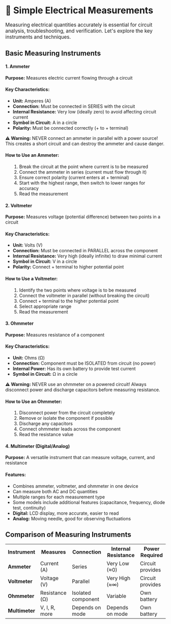 # 📏 Simple Electrical Measurements

<!-- <div id="measurements" class="section"> -->
<!-- <div class="module"> -->
                    
                    
<p style="font-size: 1.1em; margin-bottom: 25px;">Measuring electrical quantities accurately is essential for circuit analysis, troubleshooting, and verification. Let's explore the key instruments and techniques.</p>
                    
## Basic Measuring Instruments
                    
<div class="definition-card">
    <h4>1. Ammeter</h4>
    <p><strong>Purpose:</strong> Measures electric current flowing through a circuit</p>
                        
<div class="key-points" style="margin-top: 15px;">
    <h4>Key Characteristics:</h4>
                            <ul>
                                <li><strong>Unit:</strong> Amperes (A)</li>
                                <li><strong>Connection:</strong> Must be connected in SERIES with the circuit</li>
                                <li><strong>Internal Resistance:</strong> Very low (ideally zero) to avoid affecting circuit current</li>
                                <li><strong>Symbol in Circuit:</strong> A in a circle</li>
                                <li><strong>Polarity:</strong> Must be connected correctly (+ to + terminal)</li>
                            </ul>
                        </div>
                        
<div class="warning" style="margin-top: 15px;">
                            <strong>⚠️ Warning:</strong> NEVER connect an ammeter in parallel with a power source! This creates a short circuit and can destroy the ammeter and cause danger.
                        </div>
                        
<div class="example" style="margin-top: 15px;">
                            <h4>How to Use an Ammeter:</h4>
                            <ol style="margin-left: 20px;">
                                <li>Break the circuit at the point where current is to be measured</li>
                                <li>Connect the ammeter in series (current must flow through it)</li>
                                <li>Ensure correct polarity (current enters at + terminal)</li>
                                <li>Start with the highest range, then switch to lower ranges for accuracy</li>
                                <li>Read the measurement</li>
                            </ol>
                        </div>
                    </div>
                    
<div class="definition-card">
                        <h4>2. Voltmeter</h4>
                        <p><strong>Purpose:</strong> Measures voltage (potential difference) between two points in a circuit</p>
                        
<div class="key-points" style="margin-top: 15px;">
                            <h4>Key Characteristics:</h4>
                            <ul>
                                <li><strong>Unit:</strong> Volts (V)</li>
                                <li><strong>Connection:</strong> Must be connected in PARALLEL across the component</li>
                                <li><strong>Internal Resistance:</strong> Very high (ideally infinite) to draw minimal current</li>
                                <li><strong>Symbol in Circuit:</strong> V in a circle</li>
                                <li><strong>Polarity:</strong> Connect + terminal to higher potential point</li>
                            </ul>
                        </div>
                        
<div class="example" style="margin-top: 15px;">
                            <h4>How to Use a Voltmeter:</h4>
                            <ol style="margin-left: 20px;">
                                <li>Identify the two points where voltage is to be measured</li>
                                <li>Connect the voltmeter in parallel (without breaking the circuit)</li>
                                <li>Connect + terminal to the higher potential point</li>
                                <li>Select appropriate range</li>
                                <li>Read the measurement</li>
                            </ol>
                        </div>
                    </div>
                    
<div class="definition-card">
                        <h4>3. Ohmmeter</h4>
                        <p><strong>Purpose:</strong> Measures resistance of a component</p>
                        
<div class="key-points" style="margin-top: 15px;">
                            <h4>Key Characteristics:</h4>
                            <ul>
                                <li><strong>Unit:</strong> Ohms (Ω)</li>
                                <li><strong>Connection:</strong> Component must be ISOLATED from circuit (no power)</li>
                                <li><strong>Internal Power:</strong> Has its own battery to provide test current</li>
                                <li><strong>Symbol in Circuit:</strong> Ω in a circle</li>
                            </ul>
                        </div>
                        
<div class="warning" style="margin-top: 15px;">
                            <strong>⚠️ Warning:</strong> NEVER use an ohmmeter on a powered circuit! Always disconnect power and discharge capacitors before measuring resistance.
                        </div>
                        
<div class="example" style="margin-top: 15px;">
                            <h4>How to Use an Ohmmeter:</h4>
                            <ol style="margin-left: 20px;">
                                <li>Disconnect power from the circuit completely</li>
                                <li>Remove or isolate the component if possible</li>
                                <li>Discharge any capacitors</li>
                                <li>Connect ohmmeter leads across the component</li>
                                <li>Read the resistance value</li>
                            </ol>
                        </div>
                    </div>
                    
<div class="definition-card">
                        <h4>4. Multimeter (Digital/Analog)</h4>
                        <p><strong>Purpose:</strong> A versatile instrument that can measure voltage, current, and resistance</p>
                        
<div class="key-points" style="margin-top: 15px;">
                            <h4>Features:</h4>
                            <ul>
                                <li>Combines ammeter, voltmeter, and ohmmeter in one device</li>
                                <li>Can measure both AC and DC quantities</li>
                                <li>Multiple ranges for each measurement type</li>
                                <li>Some models include additional features (capacitance, frequency, diode test, continuity)</li>
                                <li><strong>Digital:</strong> LCD display, more accurate, easier to read</li>
                                <li><strong>Analog:</strong> Moving needle, good for observing fluctuations</li>
                            </ul>
                        </div>
                    </div>
                    
## Comparison of Measuring Instruments

<table class="comparison-table">
                        <tr>
                            <th>Instrument</th>
                            <th>Measures</th>
                            <th>Connection</th>
                            <th>Internal Resistance</th>
                            <th>Power Required</th>
                        </tr>
                        <tr>
                            <td><strong>Ammeter</strong></td>
                            <td>Current (A)</td>
                            <td>Series</td>
                            <td>Very Low (≈0)</td>
                            <td>Circuit provides</td>
                        </tr>
                        <tr>
                            <td><strong>Voltmeter</strong></td>
                            <td>Voltage (V)</td>
                            <td>Parallel</td>
                            <td>Very High (≈∞)</td>
                            <td>Circuit provides</td>
                        </tr>
                        <tr>
                            <td><strong>Ohmmeter</strong></td>
                            <td>Resistance (Ω)</td>
                            <td>Isolated component</td>
                            <td>Variable</td>
                            <td>Own battery</td>
                        </tr>
                        <tr>
                            <td><strong>Multimeter</strong></td>
                            <td>V, I, R, more</td>
                            <td>Depends on mode</td>
                            <td>Depends on mode</td>
                            <td>Own battery</td>
                        </tr>
</table>
